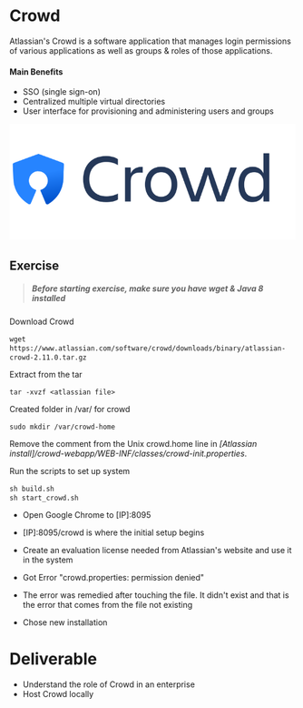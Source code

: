 # Crowd

Atlassian's Crowd is a software application that manages login permissions of various applications as well as groups & roles of those applications.

#### Main Benefits
- SSO (single sign-on)
- Centralized multiple virtual directories
- User interface for provisioning and administering users and groups

<center>

  ![](img5/crowd.svg ':size=400px')

</center>

## Exercise

> ##### Before starting exercise, make sure you have wget & Java 8 installed
	
Download Crowd

```
wget https://www.atlassian.com/software/crowd/downloads/binary/atlassian-crowd-2.11.0.tar.gz
```

Extract from the tar

```
tar -xvzf <atlassian file>
```

Created folder in /var/ for crowd

```
sudo mkdir /var/crowd-home
```

Remove the comment from the Unix crowd.home line in _[Atlassian install]/crowd-webapp/WEB-INF/classes/crowd-init.properties_.

Run the scripts to set up system

```
sh build.sh
sh start_crowd.sh
```

 - Open Google Chrome to [IP]:8095

 - [IP]:8095/crowd is where the initial setup begins

 - Create an evaluation license needed from Atlassian's website and use it in the system

 - Got Error "crowd.properties: permission denied"

 - The error was remedied after touching the file. It didn't exist and that is the error that comes from the file not existing

 - Chose new installation


# Deliverable

- Understand the role of Crowd in an enterprise
- Host Crowd locally
